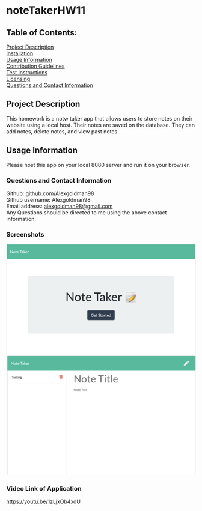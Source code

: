 # noteTakerHW11

## Table of Contents: 
[Project Description](#Project-Description)  
[Installation](#Installation)  
[Usage Information](#Usage-Information)  
[Contribution Guidelines](#Contribution-Guidelines)  
[Test Instructions](#Test-Instructions)  
[Licensing](#Licensing)  
[Questions and Contact Information](#Questions-and-Contact-Information)  

## Project Description 
This homework is a notw taker app that allows users to store notes on their website using a local host. Their notes are saved on the database. They can add notes, delete notes, and view past notes.

## Usage Information 
Please host this app on your local 8080 server and run it on your browser.

### Questions and Contact Information 
Github: github.com/Alexgoldman98  
Github username: Alexgoldman98   
Email address: alexgoldman98@gmail.com  
Any Questions should be directed to me using the above contact information.

### Screenshots
![code refactor](Assets/SS1.png)
![code refactor](Assets/SS2.png)


### Video Link of Application
https://youtu.be/1zLjxOb4xdU